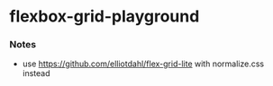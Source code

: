 flexbox-grid-playground
=======================
### Notes
- use https://github.com/elliotdahl/flex-grid-lite with normalize.css instead
